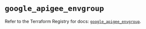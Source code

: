 # `google_apigee_envgroup`

Refer to the Terraform Registry for docs: [`google_apigee_envgroup`](https://registry.terraform.io/providers/hashicorp/google/4.85.0/docs/resources/apigee_envgroup).
